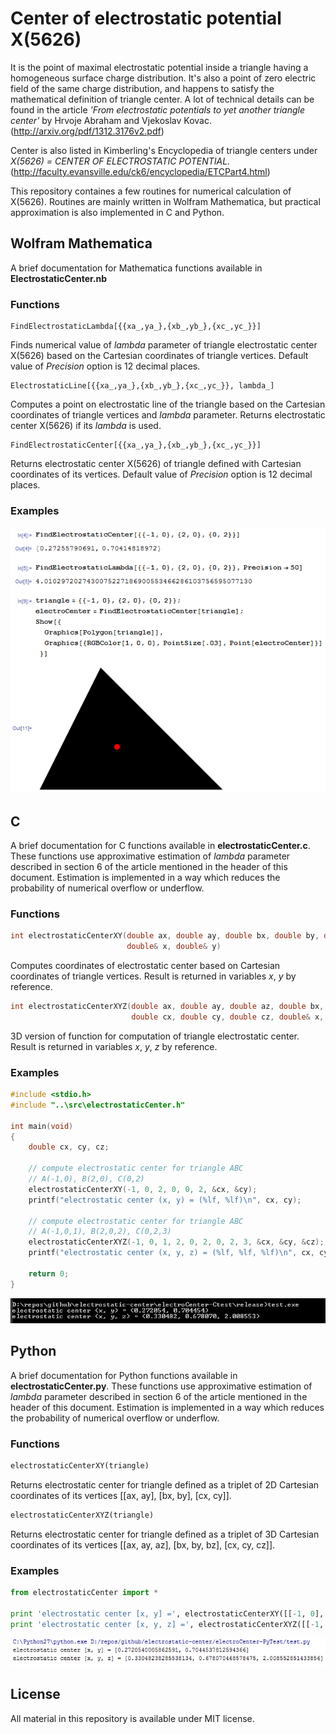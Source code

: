 Center of electrostatic potential X(5626)
=========================================

It is the point of maximal electrostatic potential inside a triangle having a homogeneous surface charge distribution. It's also a point of zero electric field of the same charge distribution, and happens to satisfy the mathematical definition of triangle center. A lot of technical details can be found in the article *'From electrostatic potentials to yet another triangle center'* by Hrvoje Abraham and Vjekoslav Kovac. (http://arxiv.org/pdf/1312.3176v2.pdf)

Center is also listed in Kimberling's Encyclopedia of triangle centers under *X(5626) = CENTER OF ELECTROSTATIC POTENTIAL.* (http://faculty.evansville.edu/ck6/encyclopedia/ETCPart4.html)

This repository containes a few routines for numerical calculation of X(5626). Routines are mainly written in Wolfram Mathematica, but practical approximation is also implemented in C and Python.

Wolfram Mathematica
-------------------

A brief documentation for Mathematica functions available in __ElectrostaticCenter.nb__

### Functions

```
FindElectrostaticLambda[{{xa_,ya_},{xb_,yb_},{xc_,yc_}}]
```

Finds numerical value of *lambda* parameter of triangle electrostatic center X(5626) based on the Cartesian coordinates of triangle vertices. Default value of *Precision* option is 12 decimal places.

```
ElectrostaticLine[{{xa_,ya_},{xb_,yb_},{xc_,yc_}}, lambda_]
```

Computes a point on electrostatic line of the triangle based on the Cartesian coordinates of triangle vertices and *lambda* parameter. Returns electrostatic center X(5626) if its *lambda* is used.

```
FindElectrostaticCenter[{{xa_,ya_},{xb_,yb_},{xc_,yc_}}]
```

Returns electrostatic center X(5626) of triangle defined with Cartesian coordinates of its vertices. Default value of *Precision* option is 12 decimal places.

### Examples

![alt tag](https://raw.githubusercontent.com/ahrvoje/electrostatic-center/master/resources/ElectrostaticCenter_MathematicaExamples.png)

C
-

A brief documentation for C functions available in __electrostaticCenter.c__. These functions use approximative estimation of *lambda* parameter described in section 6 of the article mentioned in the header of this document. Estimation is implemented in a way which reduces the probability of numerical overflow or underflow.

### Functions

```C
int electrostaticCenterXY(double ax, double ay, double bx, double by, double cx, double cy,
                          double& x, double& y)
```

Computes coordinates of electrostatic center based on Cartesian coordinates of triangle vertices. Result is returned in variables *x*, *y* by reference.

```C
int electrostaticCenterXYZ(double ax, double ay, double az, double bx, double by, double bz,
                           double cx, double cy, double cz, double& x, double& y, double& z)

```

3D version of function for computation of triangle electrostatic center. Result is returned in variables *x*, *y*, *z* by reference.

### Examples

```C
#include <stdio.h>
#include "..\src\electrostaticCenter.h"

int main(void)
{
    double cx, cy, cz;

    // compute electrostatic center for triangle ABC
    // A(-1,0), B(2,0), C(0,2)
    electrostaticCenterXY(-1, 0, 2, 0, 0, 2, &cx, &cy);
    printf("electrostatic center (x, y) = (%lf, %lf)\n", cx, cy);

    // compute electrostatic center for triangle ABC
    // A(-1,0,1), B(2,0,2), C(0,2,3)
    electrostaticCenterXYZ(-1, 0, 1, 2, 0, 2, 0, 2, 3, &cx, &cy, &cz);
    printf("electrostatic center (x, y, z) = (%lf, %lf, %lf)\n", cx, cy, cz);

    return 0;
}
```

![alt tag](https://raw.githubusercontent.com/ahrvoje/electrostatic-center/master/resources/ElectrostaticCenter_CExamples.png)


Python
------

A brief documentation for Python functions available in __electrostaticCenter.py__. These functions use approximative estimation of *lambda* parameter described in section 6 of the article mentioned in the header of this document. Estimation is implemented in a way which reduces the probability of numerical overflow or underflow.

### Functions

```Python
electrostaticCenterXY(triangle)
```

Returns electrostatic center for triangle defined as a triplet of 2D Cartesian coordinates of its vertices [[ax, ay], [bx, by], [cx, cy]].

```Python
electrostaticCenterXYZ(triangle)
```

Returns electrostatic center for triangle defined as a triplet of 3D Cartesian coordinates of its vertices [[ax, ay, az], [bx, by, bz], [cx, cy, cz]].

### Examples

```Python
from electrostaticCenter import *

print 'electrostatic center [x, y] =', electrostaticCenterXY([[-1, 0], [2, 0], [0, 2]])
print 'electrostatic center [x, y, z] =', electrostaticCenterXYZ([[-1, 0, 1], [2, 0, 2], [0, 2, 3]])
```

![alt tag](https://raw.githubusercontent.com/ahrvoje/electrostatic-center/master/resources/ElectrostaticCenter_PythonExamples.png)

License
-------

All material in this repository is available under MIT license.
